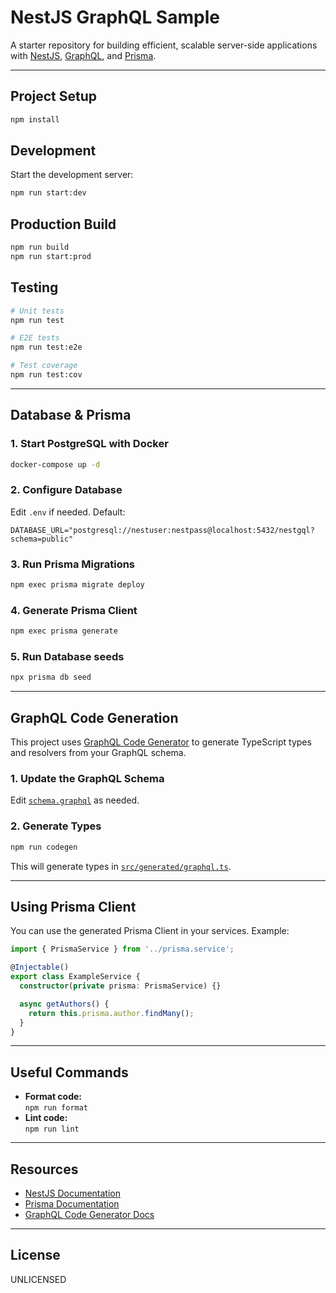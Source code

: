 # NestJS GraphQL Sample

A starter repository for building efficient, scalable server-side applications with [NestJS](https://nestjs.com/), [GraphQL](https://graphql.org/), and [Prisma](https://www.prisma.io/).

---

## Project Setup

```bash
npm install
```

## Development

Start the development server:

```bash
npm run start:dev
```

## Production Build

```bash
npm run build
npm run start:prod
```

## Testing

```bash
# Unit tests
npm run test

# E2E tests
npm run test:e2e

# Test coverage
npm run test:cov
```

---

## Database & Prisma

### 1. Start PostgreSQL with Docker

```bash
docker-compose up -d
```

### 2. Configure Database

Edit `.env` if needed. Default:

```
DATABASE_URL="postgresql://nestuser:nestpass@localhost:5432/nestgql?schema=public"
```

### 3. Run Prisma Migrations

```bash
npm exec prisma migrate deploy
```

### 4. Generate Prisma Client

```bash
npm exec prisma generate
```

### 5. Run Database seeds

```bash
npx prisma db seed 
```

---

## GraphQL Code Generation

This project uses [GraphQL Code Generator](https://www.graphql-code-generator.com/) to generate TypeScript types and resolvers from your GraphQL schema.

### 1. Update the GraphQL Schema

Edit [`schema.graphql`](schema.graphql) as needed.

### 2. Generate Types

```bash
npm run codegen
```

This will generate types in [`src/generated/graphql.ts`](src/generated/graphql.ts).

---

## Using Prisma Client

You can use the generated Prisma Client in your services. Example:

```typescript
import { PrismaService } from '../prisma.service';

@Injectable()
export class ExampleService {
  constructor(private prisma: PrismaService) {}

  async getAuthors() {
    return this.prisma.author.findMany();
  }
}
```

---

## Useful Commands

- **Format code:**  
  `npm run format`
- **Lint code:**  
  `npm run lint`

---

## Resources

- [NestJS Documentation](https://docs.nestjs.com)
- [Prisma Documentation](https://www.prisma.io/docs/)
- [GraphQL Code Generator Docs](https://www.graphql-code-generator.com/docs/getting-started/)

---

## License

UNLICENSED